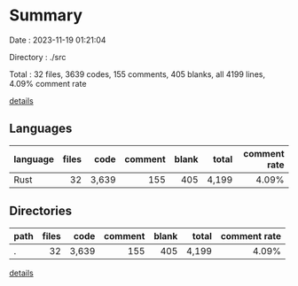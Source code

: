 # Summary

Date : 2023-11-19 01:21:04

Directory : ./src

Total : 32 files,  3639 codes, 155 comments, 405 blanks, all 4199 lines, 4.09% comment rate

[details](details.md)

## Languages
| language | files | code | comment | blank | total | comment rate |
| :--- | ---: | ---: | ---: | ---: | ---: | ---: |
| Rust | 32 | 3,639 | 155 | 405 | 4,199 | 4.09% |

## Directories
| path | files | code | comment | blank | total | comment rate |
| :--- | ---: | ---: | ---: | ---: | ---: | ---: |
| . | 32 | 3,639 | 155 | 405 | 4,199 | 4.09% |

[details](details.md)